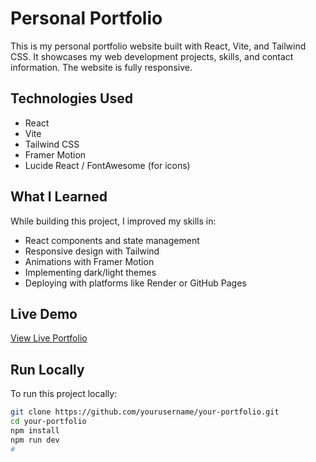 # Personal Portfolio 

This is my personal portfolio website built with React, Vite, and Tailwind CSS. It showcases my web development projects, skills, and contact information. The website is fully responsive.

## Technologies Used

- React
- Vite
- Tailwind CSS
- Framer Motion
- Lucide React / FontAwesome (for icons)

## What I Learned

While building this project, I improved my skills in:
- React components and state management
- Responsive design with Tailwind
- Animations with Framer Motion
- Implementing dark/light themes
- Deploying with platforms like Render or GitHub Pages

## Live Demo

 [View Live Portfolio](https://erjonhavolli.vercel.app/)

## Run Locally

To run this project locally:

```bash
git clone https://github.com/yourusername/your-portfolio.git
cd your-portfolio
npm install
npm run dev
#

